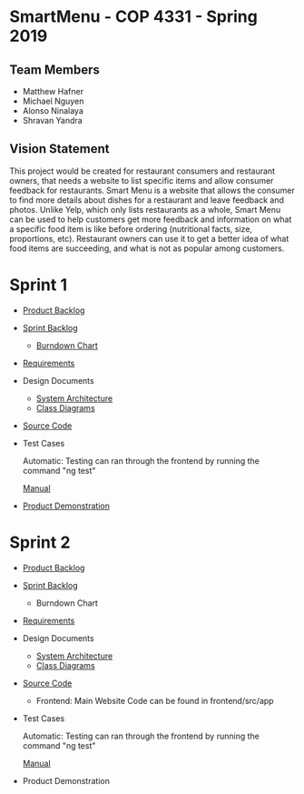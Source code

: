 # SmartMenu - COP 4331 - Spring 2019

## Team Members

- Matthew Hafner
- Michael Nguyen
- Alonso Ninalaya
- Shravan Yandra

## Vision Statement

This project would be created for restaurant consumers and restaurant owners, that needs a website to list specific items and allow consumer feedback for restaurants. Smart Menu is a website that allows the consumer to find more details about dishes for a restaurant and leave feedback and photos. Unlike Yelp, which only lists restaurants as a whole, Smart Menu can be used to help customers get more feedback and information on what a specific food item is like before ordering (nutritional facts, size, proportions, etc). Restaurant owners can use it to get a better idea of what food items are succeeding, and what is not as popular among customers.

# Sprint 1

- [Product Backlog](https://github.com/smart-menu/SmartMenu/blob/master/sprint1/product_backlog.md)
- [Sprint Backlog](https://github.com/smart-menu/SmartMenu/blob/master/sprint1/sprint_backlog.md)
  - [Burndown Chart](https://github.com/smart-menu/SmartMenu/blob/master/sprint1/burndown_chart.png)
- [Requirements](https://github.com/smart-menu/SmartMenu/blob/master/sprint1/requirements.md)
- Design Documents
  - [System Architecture](https://docs.google.com/document/d/1am3hKZklIUwVaivHIaXepfbZmhsTSvsYJtw2n1GcIj8/edit?usp=sharing)
  - [Class Diagrams](https://github.com/smart-menu/SmartMenu/blob/master/sprint1/SmartMenuClassDiagram.jpg)
- [Source Code](https://github.com/smart-menu/SmartMenu/tree/master/source)
- Test Cases

  Automatic: Testing can ran through the frontend by running the command "ng test"
  
  [Manual](https://docs.google.com/document/d/10S3pCeSfHFQu3lPjv2u-bs-VZtnsvvT5Gpby8xrgX4s/edit)
- [Product Demonstration](https://www.youtube.com/watch?v=zdfCHxp8Xn0)

# Sprint 2

- [Product Backlog](https://github.com/smart-menu/SmartMenu/blob/master/sprint2/product_backlog.md)
- [Sprint Backlog](https://github.com/smart-menu/SmartMenu/blob/master/sprint2/sprint_backlog.md)
  - Burndown Chart
- [Requirements](https://github.com/smart-menu/SmartMenu/blob/master/sprint2/requirements.md)
- Design Documents
  - [System Architecture](https://docs.google.com/document/d/1am3hKZklIUwVaivHIaXepfbZmhsTSvsYJtw2n1GcIj8/edit?usp=sharing)
  - [Class Diagrams](https://github.com/smart-menu/SmartMenu/blob/master/sprint2/SmartMenuClassDiagram.jpg)
- [Source Code](https://github.com/smart-menu/SmartMenu/tree/master/source)
  - Frontend: Main Website Code can be found in frontend/src/app
- Test Cases

  Automatic: Testing can ran through the frontend by running the command "ng test"

  [Manual](https://docs.google.com/document/d/10S3pCeSfHFQu3lPjv2u-bs-VZtnsvvT5Gpby8xrgX4s/edit)
- Product Demonstration
